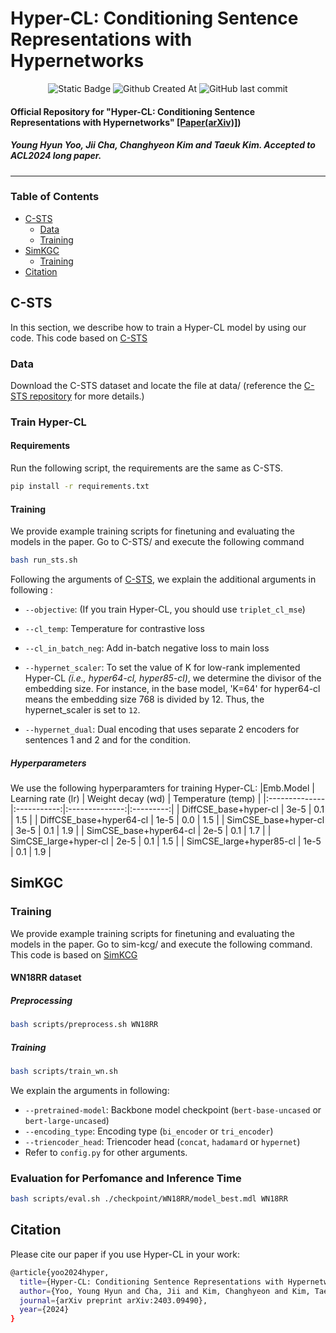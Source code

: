 # Hyper-CL: Conditioning Sentence Representations with Hypernetworks

<div align=center>
  <img alt="Static Badge" src="https://img.shields.io/badge/HyperCL-1.0-blue">
  <img alt="Github Created At" src="https://img.shields.io/github/created-at/HYU-NLP/Hyper-CL">
  <img alt="GitHub last commit" src="https://img.shields.io/github/last-commit/HYU-NLP/Hyper-CL">
  <br>
</div>

#### Official Repository for "Hyper-CL: Conditioning Sentence Representations with Hypernetworks" [[Paper(arXiv)]](https://arxiv.org/abs/2403.09490))

##### Young Hyun Yoo, Jii Cha, Changhyeon Kim and Taeuk Kim. _Accepted to ACL2024 long paper_.

---

### Table of Contents

- [C-STS](#c-sts)
  - [Data](#data)
  - [Training](#train_csts)
- [SimKGC](#SimKGC)
  - [Training](#train_simkgc)
- [Citation](#citation)

## C-STS <a name="c-sts"></a>

In this section, we describe how to train a Hyper-CL model by using our code. This code based on [C-STS](https://github.com/princeton-nlp/c-sts/tree/main)

### Data <a name="data"></a>

Download the C-STS dataset and locate the file at data/ (reference the [C-STS repository](https://github.com/princeton-nlp/c-sts/tree/main) for more details.)

### Train Hyper-CL <a name="train_csts"></a>

#### Requirements

Run the following script, the requirements are the same as C-STS.

```bash
pip install -r requirements.txt
```

#### Training

We provide example training scripts for finetuning and evaluating the models in the paper. Go to C-STS/ and execute the following command

```bash
bash run_sts.sh
```

Following the arguments of [C-STS](https://github.com/princeton-nlp/c-sts/tree/main), we explain the additional arguments in following :

- `--objective`: (If you train Hyper-CL, you should use `triplet_cl_mse`)
- `--cl_temp`: Temperature for contrastive loss
- `--cl_in_batch_neg`: Add in-batch negative loss to main loss
- `--hypernet_scaler`: To set the value of K for low-rank implemented Hyper-CL _(i.e., hyper64-cl, hyper85-cl)_, we determine the divisor of the embedding size. For instance, in the base model, 'K=64' for hyper64-cl means the embedding size 768 is divided by 12. Thus, the hypernet_scaler is set to `12`.

- `--hypernet_dual`: Dual encoding that uses separate 2 encoders for sentences 1 and 2 and for the condition.

##### Hyperparameters

We use the following hyperparamters for training Hyper-CL:
|Emb.Model | Learning rate (lr) | Weight decay (wd) | Temperature (temp) |
|:--------------|:-----------:|:--------------:|:---------:|
| DiffCSE_base+hyper-cl | 3e-5 | 0.1 | 1.5 |
| DiffCSE_base+hyper64-cl | 1e-5 | 0.0 | 1.5 |
| SimCSE_base+hyper-cl | 3e-5 | 0.1 | 1.9 |
| SimCSE_base+hyper64-cl | 2e-5 | 0.1 | 1.7 |
| SimCSE_large+hyper-cl | 2e-5 | 0.1 | 1.5 |
| SimCSE_large+hyper85-cl | 1e-5 | 0.1 | 1.9 |

## SimKGC <a name="SimKGC"></a>

### Training

We provide example training scripts for finetuning and evaluating the models in the paper. Go to sim-kcg/ and execute the following command.
This code is based on [SimKCG](https://github.com/intfloat/SimKGC)

#### WN18RR dataset

##### Preprocessing

```bash
bash scripts/preprocess.sh WN18RR
```

##### Training <a name="train_simkgc"></a>

```bash
bash scripts/train_wn.sh
```

We explain the arguments in following:

- `--pretrained-model`: Backbone model checkpoint (`bert-base-uncased` or `bert-large-uncased`)
- `--encoding_type`: Encoding type (`bi_encoder` or `tri_encoder`)
- `--triencoder_head`: Triencoder head (`concat`, `hadamard` or `hypernet`)
- Refer to `config.py` for other arguments.

### Evaluation for Perfomance and Inference Time

```bash
bash scripts/eval.sh ./checkpoint/WN18RR/model_best.mdl WN18RR
```

## Citation

Please cite our paper if you use Hyper-CL in your work:

```bash
@article{yoo2024hyper,
  title={Hyper-CL: Conditioning Sentence Representations with Hypernetworks},
  author={Yoo, Young Hyun and Cha, Jii and Kim, Changhyeon and Kim, Taeuk},
  journal={arXiv preprint arXiv:2403.09490},
  year={2024}
}
```
